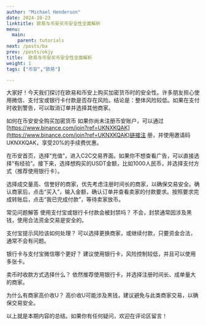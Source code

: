 ```yaml
---
author: "Michael Henderson"
date: 2024-10-23
linktitle: 欧易与币安买币安全性全面解析
menu:
  main:
    parent: tutorials
next: /posts/ba
prev: /posts/okjy
title:  欧易与币安买币安全性全面解析
weight: 1
tags: ["币安","欧易"]

---
```

大家好！今天我们探讨在欧易和币安上购买加密货币时的安全性。许多朋友担心使用微信、支付宝或银行卡付款是否存在风险。结论是：整体风险较低。如果在支付时收到警告，可以取消订单并选择其他商家。

如何在币安安全购买加密货币
如果你尚未注册币安账户，可以通过[https://www.binance.com/join?ref=UKNXKQAK](https://www.binance.com/join?ref=UKNXKQAK)链接注 册，并使用邀请码UKNXKQAK，享受20%的手续费优惠。

在币安首页，选择“充值”，进入C2C交易界面。如果你不想查看广告，可以直接选择“有经验”。接下来，选择想购买的USDT金额，比如1000人民币，并选择支付方式（推荐使用银行卡）。

选择成交量高、信誉好的商家，优先考虑注册时间长的商家，以确保交易安全。确认商家后，点击“买入”，输入金额，确认订单并查看卖家的付款要求。按照要求完成转账后，点击“我已完成付款”，等待卖家放币。

常见问题解答
使用支付宝或银行卡付款会被封禁吗？ 不会，封禁通常因涉及黑钱，使用合法资金交易是安全的。

支付宝提示风险该如何处理？ 可以选择更换商家，或继续付款，只要资金合法，通常不会有问题。

银行卡与支付宝微信哪个更好？ 建议使用银行卡，风险控制较低，并且可以使用多张卡。

卖币时收款方式选择什么？ 依然推荐使用银行卡，并选择注册时间长、成单量大的商家。

为什么有商家高价收U？ 高价收U可能涉及黑钱，建议避免与此类商家交易，以确保交易安全。

以上就是本期内容的总结。如果你有任何疑问，欢迎在评论区留言！

